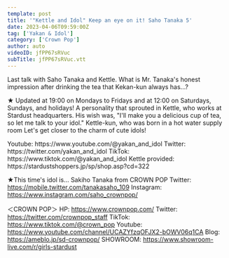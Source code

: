 ```yaml
---
template: post
title: '"Kettle and Idol" Keep an eye on it! Saho Tanaka 5'
date: 2023-04-06T09:59:00Z
tag: ['Yakan & Idol']
category: ['Crown Pop']
author: auto 
videoID: jfPP67sRVuc
subTitle: jfPP67sRVuc.vtt
---
```

Last talk with Saho Tanaka and Kettle.
What is Mr. Tanaka's honest impression after drinking the tea that Kekan-kun always has...?

★ Updated at 19:00 on Mondays to Fridays and at 12:00 on Saturdays, Sundays, and holidays!
A personality that sprouted in Kettle, who works at Stardust headquarters.
His wish was, "I'll make you a delicious cup of tea, so let me talk to your idol."
Kettle-kun, who was born in a hot water supply room
Let's get closer to the charm of cute idols!

<Kettle and Idol>
Youtube: https://www.youtube.com/@yakan_and_idol
Twitter: https://twitter.com/yakan_and_idol
TikTok: https://www.tiktok.com/@yakan_and_idol
Kettle provided: https://stardustshoppers.jp/sp/shop.asp?cd=322

★This time's idol is... Sakiho Tanaka from CROWN POP
<Saho Tanaka>
Twitter: https://mobile.twitter.com/tanakasaho_109
Instagram: https://www.instagram.com/saho_crownpop/

＜CROWN POP＞
HP: https://www.crownpop.com/
Twitter: https://twitter.com/crownpop_staff
TikTok: https://www.tiktok.com/@crown_pop
Youtube: https://www.youtube.com/channel/UCAZYfzqOFJX2-bOWV06q1CA
Blog: https://ameblo.jp/sd-crownpop/
SHOWROOM: https://www.showroom-live.com/r/girls-stardust